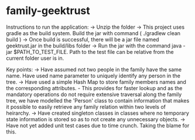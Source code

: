# family-geektrust
Instructions to run the application: 
   ->  Unzip the folder
   ->  This project uses gradle as the build system. Build the jar with command ( ./gradlew clean build )
   ->  Once build is successful, there will be a jar file named geektrust.jar in the build/libs folder
   ->  Run the jar with the command java -jar $PATH_TO_TEST_FILE. Path to the test file can be relative from the current folder user is in.

Key points: 
   -> Have assumed not two people in the family have the same name. Have used name parameter to uniquely identify any person in the tree.
   -> Have used a simple Hash Map to store family members names and the corresponding attributes. 
      - This provides for faster lookup and as the mandatory operations do not require extensive traversal along the family tree, we have modelled the 'Person' class to contain information that makes it possible to easily retrieve any family relation within two levels of heirarchy. 
   -> Have created singleton classes in classes where no temporary state information is stored so as to not create any unnecessary objects.
   -> Have not yet added unit test cases due to time crunch. Taking the blame for this.